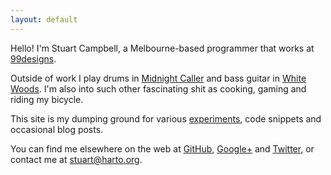```yaml
---
layout: default
---
```


Hello! I'm Stuart Campbell, a Melbourne-based programmer that works at
[99designs][99].

Outside of work I play drums in [Midnight Caller][mc] and bass guitar in
[White Woods][ww]. I'm also into such other fascinating shit as cooking, gaming
and riding my bicycle.

This site is my dumping ground for various [experiments](/junk), code snippets
and occasional blog posts.

You can find me elsewhere on the web at [GitHub][gh], [Google+][g+] and
[Twitter][twitter], or contact me at [stuart@harto.org][email].

 [99]: https://99designs.com/
 [mc]: http://soundcloud.com/midnight-caller
 [ww]: http://whitewoodsband.wordpress.com/
 [gh]: https://github.com/harto
 [g+]: https://plus.google.com/108273519529459141386
 [twitter]: https://twitter.com/stuart_harto
 [email]: mailto:stuart@harto.org

